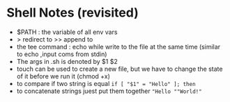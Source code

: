 # Shell Notes (revisited)
- $PATH : the variable of all env vars
- \> redirect to >> append to
- the tee command : echo while write to the file at the same time (similar to echo ,input coms from stdin)
- The args in .sh is denoted by \$1 \$2
- touch can be used to create a new file, but we have to change the state of it before we run it (chmod +x)
- to compare if two string is equal `if [ "$1" = "Hello" ]; then`
- to concatenate strings juest put them together `"Hello ""World!"`